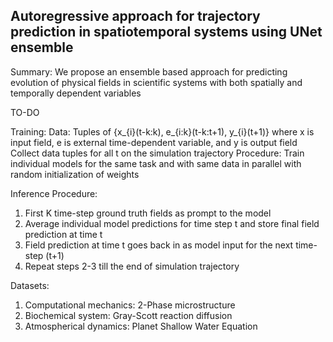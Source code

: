## Autoregressive  approach for trajectory prediction in spatiotemporal systems using UNet ensemble

Summary: We propose an ensemble based approach for predicting evolution of physical fields in scientific systems with both spatially and temporally dependent variables

TO-DO


Training: 
Data: Tuples of {x_{i}(t-k:k), e_{i:k}(t-k:t+1), y_{i}(t+1)} where x is input field, e is external time-dependent variable, and y is output field
Collect data tuples for all t on the simulation trajectory
Procedure: Train individual models for the same task and with same data in parallel with random initialization of weights


Inference Procedure: 
1. First K time-step ground truth fields as prompt to the model
2. Average individual model predictions for time step t and store final field prediction at time t
3. Field prediction at time t goes back in as model input for the next time-step (t+1)
4. Repeat steps 2-3 till the end of simulation trajectory


Datasets:
1. Computational mechanics: 2-Phase microstructure
2. Biochemical system: Gray-Scott reaction diffusion
3. Atmospherical dynamics: Planet Shallow Water Equation 
  
